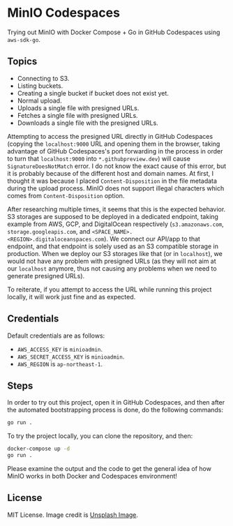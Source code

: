 # MinIO Codespaces

Trying out MinIO with Docker Compose + Go in GitHub Codespaces using `aws-sdk-go`.

## Topics

- Connecting to S3.
- Listing buckets.
- Creating a single bucket if bucket does not exist yet.
- Normal upload.
- Uploads a single file with presigned URLs.
- Fetches a single file with presigned URLs.
- Downloads a single file with the presigned URLs.

Attempting to access the presigned URL directly in GitHub Codespaces (copying the `localhost:9000` URL and opening them in the browser, taking advantage of GitHub Codespaces's port forwarding in the process in order to turn that `localhost:9000` into `*.githubpreview.dev`) will cause `SignatureDoesNotMatch` error. I do not know the exact cause of this error, but it is probably because of the different host and domain names. At first, I thought it was because I placed `Content-Disposition` in the file metadata during the upload process. MinIO does not support illegal characters which comes from `Content-Disposition` option.

After researching multiple times, it seems that this is the expected behavior. S3 storages are supposed to be deployed in a dedicated endpoint, taking example from AWS, GCP, and DigitalOcean respectively (`s3.amazonaws.com`, `storage.googleapis.com`, and `<SPACE_NAME>.<REGION>.digitaloceanspaces.com`). We connect our API/app to that endpoint, and that endpoint is solely used as an S3 compatible storage in production. When we deploy our S3 storages like that (or in `localhost`), we would not have any problem with presigned URLs (as they will not aim at our `localhost` anymore, thus not causing any problems when we need to generate presigned URLs).

To reiterate, if you attempt to access the URL while running this project locally, it will work just fine and as expected.

## Credentials

Default credentials are as follows:

- `AWS_ACCESS_KEY` is `minioadmin`.
- `AWS_SECRET_ACCESS_KEY` is `minioadmin`.
- `AWS_REGION` is `ap-northeast-1`.

## Steps

In order to try out this project, open it in GitHub Codespaces, and then after the automated bootstrapping process is done, do the following commands:

```bash
go run .
```

To try the project locally, you can clone the repository, and then:

```bash
docker-compose up -d
go run .
```

Please examine the output and the code to get the general idea of how MinIO works in both Docker and Codespaces environment!

## License

MIT License. Image credit is [Unsplash Image](https://unsplash.com/photos/2wcfY2qeFFE).
